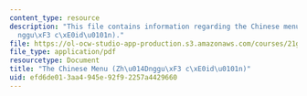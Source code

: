```yaml
---
content_type: resource
description: "This file contains information regarding the Chinese menu (Zh\u014D\
  nggu\xF3 c\xE0id\u0101n)."
file: https://ol-ocw-studio-app-production.s3.amazonaws.com/courses/21g-104-chinese-iv-regular-spring-2006/efd6de013aa4945e92f92257a4429660_MIT21G_104S06_menu.pdf
file_type: application/pdf
resourcetype: Document
title: "The Chinese Menu (Zh\u014Dnggu\xF3 c\xE0id\u0101n)"
uid: efd6de01-3aa4-945e-92f9-2257a4429660
---
```

